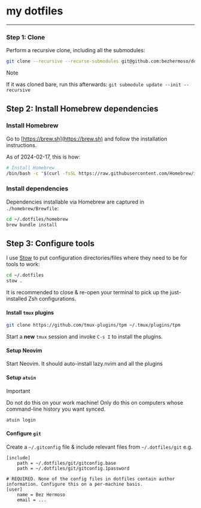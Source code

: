 # my dotfiles
---

### Step 1: Clone

Perform a recursive clone, including all the submodules:

```sh
git clone --recursive --recurse-submodules git@github.com:bezhermoso/dotfiles.git ~/.dotfiles
```

> [!NOTE]
> If it was cloned bare, run this afterwards: `git submodule update --init --recursive`

## Step 2: Install Homebrew dependencies

### Install Homebrew

Go to [https://brew.sh](https://brew.sh) and follow the installation instructions.

As of 2024-02-17, this is how:

```sh
# Install Homebrew
/bin/bash -c "$(curl -fsSL https://raw.githubusercontent.com/Homebrew/install/HEAD/install.sh)"
```

### Install dependencies

Dependencies installable via Homebrew are captured in `./homebrew/Brewfile`:

```sh
cd ~/.dotfiles/homebrew
brew bundle install
```

## Step 3: Configure tools

I use [Stow](https://www.gnu.org/software/stow/) to put configuration directories/files where they need to be for tools to work:

```sh
cd ~/.dotfiles
stow .
```

It is recommended to close & re-open your terminal to pick up the just-installed Zsh configurations.

#### Install `tmux` plugins

```sh
git clone https://github.com/tmux-plugins/tpm ~/.tmux/plugins/tpm
```

Start a **new** `tmux` session and invoke `C-s I` to install the plugins.

#### Setup Neovim

Start Neovim. It should auto-install lazy.nvim and all the plugins

#### Setup `atuin`

> [!IMPORTANT]
> Do not do this on your work machine! Only do this on computers whose command-line history you want synced.

```sh
atuin login
```

#### Configure `git`

Create a `~/.gitconfig` file & include relevant files from `~/.dotfiles/git` e.g.

```gitconfig
[include]
    path = ~/.dotfiles/git/gitconfig.base
    path = ~/.dotfiles/git/gitconfig.1password

# REQUIRED. None of the config files in dotfiles contain author information. Configure this on a per-machine basis.
[user]
	name = Bez Hermoso
	email = ...
```


